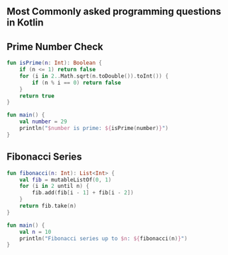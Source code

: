 ## Most Commonly asked programming questions in Kotlin

## Prime Number Check

```kotlin
fun isPrime(n: Int): Boolean {
    if (n <= 1) return false
    for (i in 2..Math.sqrt(n.toDouble()).toInt()) {
        if (n % i == 0) return false
    }
    return true
}

fun main() {
    val number = 29
    println("$number is prime: ${isPrime(number)}")
}
```

## Fibonacci Series

```kotlin
fun fibonacci(n: Int): List<Int> {
    val fib = mutableListOf(0, 1)
    for (i in 2 until n) {
        fib.add(fib[i - 1] + fib[i - 2])
    }
    return fib.take(n)
}  

fun main() {
    val n = 10
    println("Fibonacci series up to $n: ${fibonacci(n)}")
}
```
